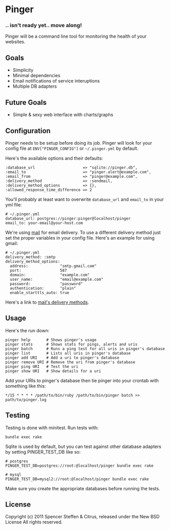Pinger
======


### .. isn't ready yet.. move along!


Pinger will be a command line tool for monitoring the health of your websites.


Goals
-----

* Simplicity
* Minimal dependencies
* Email notifications of service interuptions
* Multiple DB adapters


Future Goals
------------

* Simple & sexy web interface with charts/graphs


Configuration
-------------

Pinger needs to be setup before doing its job. Pinger will look for your config file at `ENV["PINGER_CONFIG"]` or `~/.pinger.yml` by default.

Here's the available options and their defaults:
    
    :database_url                     => "sqlite://pinger.db",
    :email_to                         => "pinger.alert@example.com",
    :email_from                       => "pinger@example.com",
    :delivery_method                  => :sendmail,
    :delivery_method_options          => {},
    :allowed_response_time_difference => 2
    

You'll probably at least want to overwrite `database_url` and `email_to` in your yml file:

    # ~/.pinger.yml
    database_url: postgres://pinger:pinger@localhost/pinger
    email_to: your-email@your-host.com
    

We're using [mail](https://github.com/mikel/mail) for email delivery. To use a different delivery method just set the proper variables in your config file. Here's an example for using gmail:

    # ~/.pinger.yml
    delivery_method: :smtp
    delivery_method_options:
      address:              "smtp.gmail.com"
      port:                 587
      domain:               "example.com"
      user_name:            "email@example.com"
      password:             "password"
      authentication:       "plain"
      enable_starttls_auto: true


Here's a link to [mail's delivery methods](https://github.com/mikel/mail/tree/master/lib/mail/network/delivery_methods).


Usage
-----

Here's the run down:

    pinger help       # Shows pinger's usage
    pinger stats      # Shows stats for pings, alerts and uris
    pinger batch      # Runs a ping test for all uris in pinger's database
    pinger list       # Lists all uris in pinger's database
    pinger add URI    # Add a uri to pinger's database
    pinger remove URI # Remove the uri from pinger's database
    pinger ping URI   # Test the uri
    pinger show URI   # Show details for a uri


Add your URIs to pinger's database then tie pinger into your crontab with something like this:

    */15 * * * * /path/to/bin/ruby /path/to/bin/pinger batch >> path/to/pinger.log 



Testing
-------

Testing is done with minitest. Run tests with:

    bundle exec rake
  
  
Sqlite is used by default, but you can test against other database adapters by setting PINGER_TEST_DB like so:

    # postgres
    PINGER_TEST_DB=postgres://root:@localhost/pinger bundle exec rake
    
    # mysql
    PINGER_TEST_DB=mysql2://root:@localhost/pinger bundle exec rake


Make sure you create the appropriate databases before running the tests.


License
-------

Copyright (c) 2011 Spencer Steffen & Citrus, released under the New BSD License All rights reserved.
